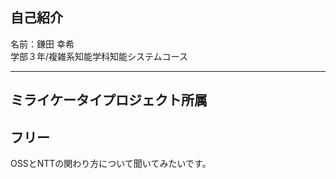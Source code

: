 ## 自己紹介  
名前：鎌田 幸希  
学部３年/複雑系知能学科知能システムコース  

---
ミライケータイプロジェクト所属  
---
## フリー
OSSとNTTの関わり方について聞いてみたいです。  
